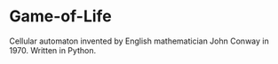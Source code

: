 # Game-of-Life
Cellular automaton invented by English mathematician John Conway in 1970. Written in Python.
